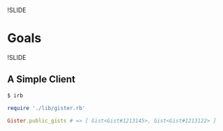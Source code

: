 !SLIDE

# Goals

!SLIDE

## A Simple Client

```bash
$ irb
```

```ruby
require './lib/gister.rb'

Gister.public_gists # => [ Gist<Gist#1213145>, Gist<Gist#1213122> ]
```
